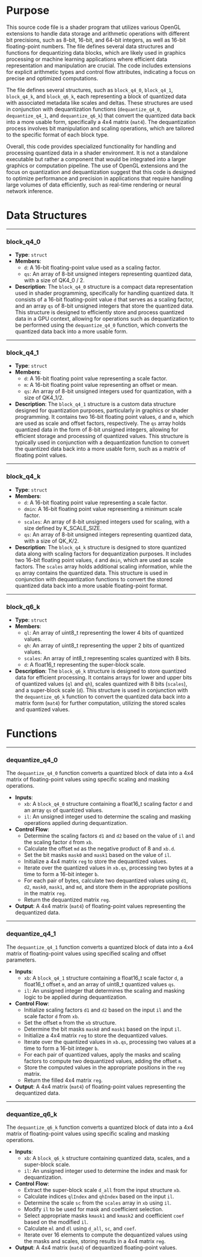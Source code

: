 # Purpose
This source code file is a shader program that utilizes various OpenGL extensions to handle data storage and arithmetic operations with different bit precisions, such as 8-bit, 16-bit, and 64-bit integers, as well as 16-bit floating-point numbers. The file defines several data structures and functions for dequantizing data blocks, which are likely used in graphics processing or machine learning applications where efficient data representation and manipulation are crucial. The code includes extensions for explicit arithmetic types and control flow attributes, indicating a focus on precise and optimized computations.

The file defines several structures, such as `block_q4_0`, `block_q4_1`, `block_q4_k`, and `block_q6_k`, each representing a block of quantized data with associated metadata like scales and deltas. These structures are used in conjunction with dequantization functions (`dequantize_q4_0`, `dequantize_q4_1`, and `dequantize_q6_k`) that convert the quantized data back into a more usable form, specifically a 4x4 matrix (`mat4`). The dequantization process involves bit manipulation and scaling operations, which are tailored to the specific format of each block type.

Overall, this code provides specialized functionality for handling and processing quantized data in a shader environment. It is not a standalone executable but rather a component that would be integrated into a larger graphics or computation pipeline. The use of OpenGL extensions and the focus on quantization and dequantization suggest that this code is designed to optimize performance and precision in applications that require handling large volumes of data efficiently, such as real-time rendering or neural network inference.
# Data Structures

---
### block\_q4\_0
- **Type**: `struct`
- **Members**:
    - `d`: A 16-bit floating-point value used as a scaling factor.
    - `qs`: An array of 8-bit unsigned integers representing quantized data, with a size of QK4_0 / 2.
- **Description**: The `block_q4_0` structure is a compact data representation used in shader programming, specifically for handling quantized data. It consists of a 16-bit floating-point value `d` that serves as a scaling factor, and an array `qs` of 8-bit unsigned integers that store the quantized data. This structure is designed to efficiently store and process quantized data in a GPU context, allowing for operations such as dequantization to be performed using the `dequantize_q4_0` function, which converts the quantized data back into a more usable form.


---
### block\_q4\_1
- **Type**: `struct`
- **Members**:
    - `d`: A 16-bit floating point value representing a scale factor.
    - `m`: A 16-bit floating point value representing an offset or mean.
    - `qs`: An array of 8-bit unsigned integers used for quantization, with a size of QK4_1/2.
- **Description**: The `block_q4_1` structure is a custom data structure designed for quantization purposes, particularly in graphics or shader programming. It contains two 16-bit floating point values, `d` and `m`, which are used as scale and offset factors, respectively. The `qs` array holds quantized data in the form of 8-bit unsigned integers, allowing for efficient storage and processing of quantized values. This structure is typically used in conjunction with a dequantization function to convert the quantized data back into a more usable form, such as a matrix of floating point values.


---
### block\_q4\_k
- **Type**: `struct`
- **Members**:
    - `d`: A 16-bit floating point value representing a scale factor.
    - `dmin`: A 16-bit floating point value representing a minimum scale factor.
    - `scales`: An array of 8-bit unsigned integers used for scaling, with a size defined by K_SCALE_SIZE.
    - `qs`: An array of 8-bit unsigned integers representing quantized data, with a size of QK_K/2.
- **Description**: The `block_q4_k` structure is designed to store quantized data along with scaling factors for dequantization purposes. It includes two 16-bit floating point values, `d` and `dmin`, which are used as scale factors. The `scales` array holds additional scaling information, while the `qs` array contains the quantized data. This structure is used in conjunction with dequantization functions to convert the stored quantized data back into a more usable floating-point format.


---
### block\_q6\_k
- **Type**: `struct`
- **Members**:
    - `ql`: An array of uint8_t representing the lower 4 bits of quantized values.
    - `qh`: An array of uint8_t representing the upper 2 bits of quantized values.
    - `scales`: An array of int8_t representing scales quantized with 8 bits.
    - `d`: A float16_t representing the super-block scale.
- **Description**: The `block_q6_k` structure is designed to store quantized data for efficient processing. It contains arrays for lower and upper bits of quantized values (`ql` and `qh`), scales quantized with 8 bits (`scales`), and a super-block scale (`d`). This structure is used in conjunction with the `dequantize_q6_k` function to convert the quantized data back into a matrix form (`mat4`) for further computation, utilizing the stored scales and quantized values.


# Functions

---
### dequantize\_q4\_0
The `dequantize_q4_0` function converts a quantized block of data into a 4x4 matrix of floating-point values using specific scaling and masking operations.
- **Inputs**:
    - `xb`: A `block_q4_0` structure containing a float16_t scaling factor `d` and an array `qs` of quantized values.
    - `il`: An unsigned integer used to determine the scaling and masking operations applied during dequantization.
- **Control Flow**:
    - Determine the scaling factors `d1` and `d2` based on the value of `il` and the scaling factor `d` from `xb`.
    - Calculate the offset `md` as the negative product of 8 and `xb.d`.
    - Set the bit masks `mask0` and `mask1` based on the value of `il`.
    - Initialize a 4x4 matrix `reg` to store the dequantized values.
    - Iterate over the quantized values in `xb.qs`, processing two bytes at a time to form a 16-bit integer `b`.
    - For each pair of bytes, calculate two dequantized values using `d1`, `d2`, `mask0`, `mask1`, and `md`, and store them in the appropriate positions in the matrix `reg`.
    - Return the dequantized matrix `reg`.
- **Output**: A 4x4 matrix (`mat4`) of floating-point values representing the dequantized data.


---
### dequantize\_q4\_1
The `dequantize_q4_1` function converts a quantized block of data into a 4x4 matrix of floating-point values using specified scaling and offset parameters.
- **Inputs**:
    - `xb`: A `block_q4_1` structure containing a float16_t scale factor `d`, a float16_t offset `m`, and an array of uint8_t quantized values `qs`.
    - `il`: An unsigned integer that determines the scaling and masking logic to be applied during dequantization.
- **Control Flow**:
    - Initialize scaling factors `d1` and `d2` based on the input `il` and the scale factor `d` from `xb`.
    - Set the offset `m` from the `xb` structure.
    - Determine the bit masks `mask0` and `mask1` based on the input `il`.
    - Initialize a 4x4 matrix `reg` to store the dequantized values.
    - Iterate over the quantized values in `xb.qs`, processing two values at a time to form a 16-bit integer `b`.
    - For each pair of quantized values, apply the masks and scaling factors to compute two dequantized values, adding the offset `m`.
    - Store the computed values in the appropriate positions in the `reg` matrix.
    - Return the filled 4x4 matrix `reg`.
- **Output**: A 4x4 matrix (`mat4`) of floating-point values representing the dequantized data.


---
### dequantize\_q6\_k
The `dequantize_q6_k` function converts a quantized block of data into a 4x4 matrix of floating-point values using specific scaling and masking operations.
- **Inputs**:
    - `xb`: A `block_q6_k` structure containing quantized data, scales, and a super-block scale.
    - `il`: An unsigned integer used to determine the index and mask for dequantization.
- **Control Flow**:
    - Extract the super-block scale `d_all` from the input structure `xb`.
    - Calculate indices `qlIndex` and `qhIndex` based on the input `il`.
    - Determine the scale `sc` from the `scales` array in `xb` using `il`.
    - Modify `il` to be used for mask and coefficient selection.
    - Select appropriate masks `kmask1` and `kmask2` and coefficient `coef` based on the modified `il`.
    - Calculate `ml` and `dl` using `d_all`, `sc`, and `coef`.
    - Iterate over 16 elements to compute the dequantized values using the masks and scales, storing results in a 4x4 matrix `reg`.
- **Output**: A 4x4 matrix (`mat4`) of dequantized floating-point values.


